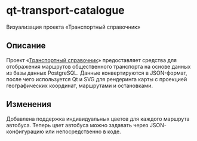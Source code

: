 # qt-transport-catalogue
Визуализация проекта «Транспортный справочник»
## Описание
Проект «[Транспортный справочник](https://github.com/burakshaevn/cpp-transport-catalogue "Бэкенд транспортного справочника")» предоставляет средства для отображения маршрутов общественного транспорта на основе данных из базы данных PostgreSQL. Данные конвертируются в JSON-формат, после чего используется Qt и SVG для рендеринга карты с проекцией географических координат, маршрутами и остановками.

## Изменения
Добавлена поддержка индивидуальных цветов для каждого маршрута автобуса. Теперь цвет автобуса можно задавать через JSON-конфигурацию или непосредственно в коде.
